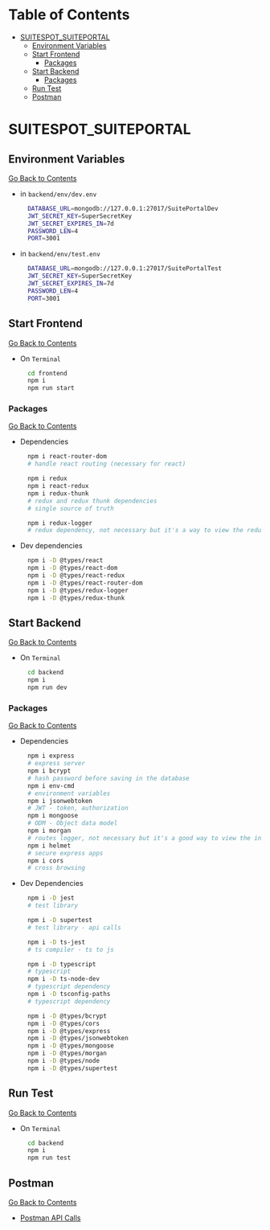 <h1 id='contents'>Table of Contents</h1>

- [SUITESPOT_SUITEPORTAL](#suitespot_suiteportal)
  - [Environment Variables](#environment-variables)
  - [Start Frontend](#start-frontend)
    - [Packages](#packages)
  - [Start Backend](#start-backend)
    - [Packages](#packages-1)
  - [Run Test](#run-test)
  - [Postman](#postman)

# SUITESPOT_SUITEPORTAL

## Environment Variables

[Go Back to Contents](#contents)

- in `backend/env/dev.env`

  ```Bash
    DATABASE_URL=mongodb://127.0.0.1:27017/SuitePortalDev
    JWT_SECRET_KEY=SuperSecretKey
    JWT_SECRET_EXPIRES_IN=7d
    PASSWORD_LEN=4
    PORT=3001
  ```

- in `backend/env/test.env`

  ```Bash
    DATABASE_URL=mongodb://127.0.0.1:27017/SuitePortalTest
    JWT_SECRET_KEY=SuperSecretKey
    JWT_SECRET_EXPIRES_IN=7d
    PASSWORD_LEN=4
    PORT=3001
  ```

## Start Frontend

[Go Back to Contents](#contents)

- On `Terminal`

  ```Bash
    cd frontend
    npm i
    npm run start
  ```

### Packages

[Go Back to Contents](#contents)

- Dependencies

  ```Bash
    npm i react-router-dom
    # handle react routing (necessary for react)

    npm i redux
    npm i react-redux
    npm i redux-thunk
    # redux and redux thunk dependencies
    # single source of truth

    npm i redux-logger
    # redux dependency, not necessary but it's a way to view the redux changes
  ```

- Dev dependencies

  ```Bash
    npm i -D @types/react
    npm i -D @types/react-dom
    npm i -D @types/react-redux
    npm i -D @types/react-router-dom
    npm i -D @types/redux-logger
    npm i -D @types/redux-thunk
  ```

## Start Backend

[Go Back to Contents](#contents)

- On `Terminal`

  ```Bash
    cd backend
    npm i
    npm run dev
  ```

### Packages

[Go Back to Contents](#contents)

- Dependencies

  ```Bash
    npm i express
    # express server
    npm i bcrypt
    # hash password before saving in the database
    npm i env-cmd
    # environment variables
    npm i jsonwebtoken
    # JWT - token, authorization
    npm i mongoose
    # ODM - Object data model
    npm i morgan
    # routes logger, not necessary but it's a good way to view the incoming api request
    npm i helmet
    # secure express apps
    npm i cors
    # cross browsing
  ```

- Dev Dependencies

  ```Bash
    npm i -D jest
    # test library

    npm i -D supertest
    # test library - api calls

    npm i -D ts-jest
    # ts compiler - ts to js

    npm i -D typescript
    # typescript
    npm i -D ts-node-dev
    # typescript dependency
    npm i -D tsconfig-paths
    # typescript dependency

    npm i -D @types/bcrypt
    npm i -D @types/cors
    npm i -D @types/express
    npm i -D @types/jsonwebtoken
    npm i -D @types/mongoose
    npm i -D @types/morgan
    npm i -D @types/node
    npm i -D @types/supertest
  ```

## Run Test

[Go Back to Contents](#contents)

- On `Terminal`

  ```Bash
    cd backend
    npm i
    npm run test
  ```

## Postman

[Go Back to Contents](#contents)

- [Postman API Calls](https://github.com/Roger-Takeshita/SuiteSpot_SuitePortal/blob/master/SuiteSpot.postman_collection.json)
